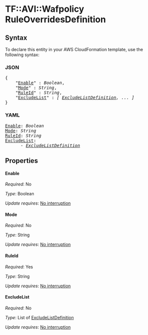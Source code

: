# TF::AVI::Wafpolicy RuleOverridesDefinition

## Syntax

To declare this entity in your AWS CloudFormation template, use the following syntax:

### JSON

<pre>
{
    "<a href="#enable" title="Enable">Enable</a>" : <i>Boolean</i>,
    "<a href="#mode" title="Mode">Mode</a>" : <i>String</i>,
    "<a href="#ruleid" title="RuleId">RuleId</a>" : <i>String</i>,
    "<a href="#excludelist" title="ExcludeList">ExcludeList</a>" : <i>[ <a href="excludelistdefinition.md">ExcludeListDefinition</a>, ... ]</i>
}
</pre>

### YAML

<pre>
<a href="#enable" title="Enable">Enable</a>: <i>Boolean</i>
<a href="#mode" title="Mode">Mode</a>: <i>String</i>
<a href="#ruleid" title="RuleId">RuleId</a>: <i>String</i>
<a href="#excludelist" title="ExcludeList">ExcludeList</a>: <i>
      - <a href="excludelistdefinition.md">ExcludeListDefinition</a></i>
</pre>

## Properties

#### Enable

_Required_: No

_Type_: Boolean

_Update requires_: [No interruption](https://docs.aws.amazon.com/AWSCloudFormation/latest/UserGuide/using-cfn-updating-stacks-update-behaviors.html#update-no-interrupt)

#### Mode

_Required_: No

_Type_: String

_Update requires_: [No interruption](https://docs.aws.amazon.com/AWSCloudFormation/latest/UserGuide/using-cfn-updating-stacks-update-behaviors.html#update-no-interrupt)

#### RuleId

_Required_: Yes

_Type_: String

_Update requires_: [No interruption](https://docs.aws.amazon.com/AWSCloudFormation/latest/UserGuide/using-cfn-updating-stacks-update-behaviors.html#update-no-interrupt)

#### ExcludeList

_Required_: No

_Type_: List of <a href="excludelistdefinition.md">ExcludeListDefinition</a>

_Update requires_: [No interruption](https://docs.aws.amazon.com/AWSCloudFormation/latest/UserGuide/using-cfn-updating-stacks-update-behaviors.html#update-no-interrupt)

